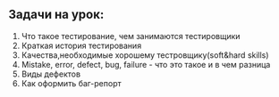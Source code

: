 ## Задачи на урок:


1. Что такое тестирование, чем занимаются тестировщики
2. Краткая история тестирования
3. Качества,необходимые хорошему тестровщику(soft&hard skills)
4. Mistake, error, defect, bug, failure - что это такое и в чем разница
5. Виды дефектов
6. Как оформить баг-репорт



